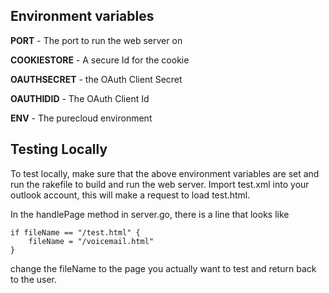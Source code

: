 
Environment variables
---------------------
**PORT** - The port to run the web server on

**COOKIESTORE** - A secure Id for the cookie

**OAUTHSECRET** - the OAuth Client Secret

**OAUTHIDID** - The OAuth Client Id

**ENV** - The purecloud environment

Testing Locally
---------------
To test locally, make sure that the above environment variables are set and run the rakefile to build and run the web server.  Import test.xml into your outlook account, this will make a request to load test.html.  

In the handlePage method in server.go, there is a line that looks like
```
if fileName == "/test.html" {
	fileName = "/voicemail.html"
}
```
change the fileName to the page you actually want to test and return back to the user.

